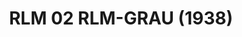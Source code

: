 ---
layout: product
title: "RLM 02 RLM-GRAU (1938)"
price: "330" 
desc: "Nitro 10mL"
img_path: "/assets/img/RC265.webp"
brand: "AK "
available: false
special_offer: false
new: false
soon: false
cat: "020000"
subcat: "020200"
subsubcat: "020201"
sifra: "RC265"
popular: false
spec: false
---